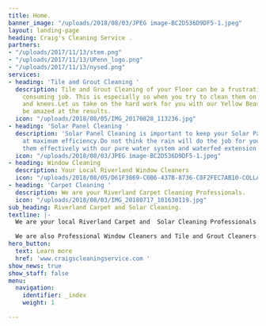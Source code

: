 ```yaml
---
title: Home.
banner_image: "/uploads/2018/08/03/JPEG image-BC2D536D9DF5-1.jpeg"
layout: landing-page
heading: Craig's Cleaning Service .
partners:
- "/uploads/2017/11/13/stem.png"
- "/uploads/2017/11/13/UPenn_logo.png"
- "/uploads/2017/11/13/nysed.png"
services:
- heading: 'Tile and Grout Cleaning '
  description: Tile and Grout Cleaning of your Floor can be a frustrating and time
    consuming job. This is especially so when you try to clean them on your hands
    and knees.Let us take on the hard work for you with our Yellow Beast. You will
    be amazed at the results.
  icon: "/uploads/2018/08/05/IMG_20170828_113236.jpg"
- heading: 'Solar Panel Cleaning '
  description: 'Solar Panel Cleaning is important to keep your Solar Panels working
    at maximum efficiency.Do not think the rain will do the job for you. We can clean
    them effectively with our pure water system and waterfed extension pole. '
  icon: "/uploads/2018/08/03/JPEG image-BC2D536D9DF5-1.jpeg"
- heading: Window Cleaning
  description: Your Local Riverland Window Cleaners
  icon: "/uploads/2018/08/05/D61F3869-C0B6-437B-8736-C8F2FEC7AB10-COLLAGE.jpg"
- heading: 'Carpet Cleaning '
  description: We are your Riverland Carpet Cleaning Professionals.
  icon: "/uploads/2018/08/03/IMG_20180717_101630119.jpg"
sub_heading: Riverland Carpet and Solar Cleaning.
textline: |-
  We are your local Riverland Carpet and  Solar Cleaning Professionals .

  We are also Professional Window Cleaners and Tile and Grout Cleaners.
hero_button:
  text: Learn more
  href: 'www.craigscleaningservice.com '
show_news: true
show_staff: false
menu:
  navigation:
    identifier: _index
    weight: 1

---
```

